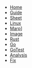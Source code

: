 <!-- docs/_sidebar.md --> 

* [Home](/) 
* [Guide](guide.md "The greatest guide in the world")
* [Sheet](sheet.md)
* [Linux](./Linux.md)
* [Marp](./marp.md)]
* [Image](./image.md)
* [Rust](./rust.md)
* [Go](./go.md)
* [GoTest](./go_test.md)
* [Analysis](./analysis.md)
* [Fix](./fix.md)